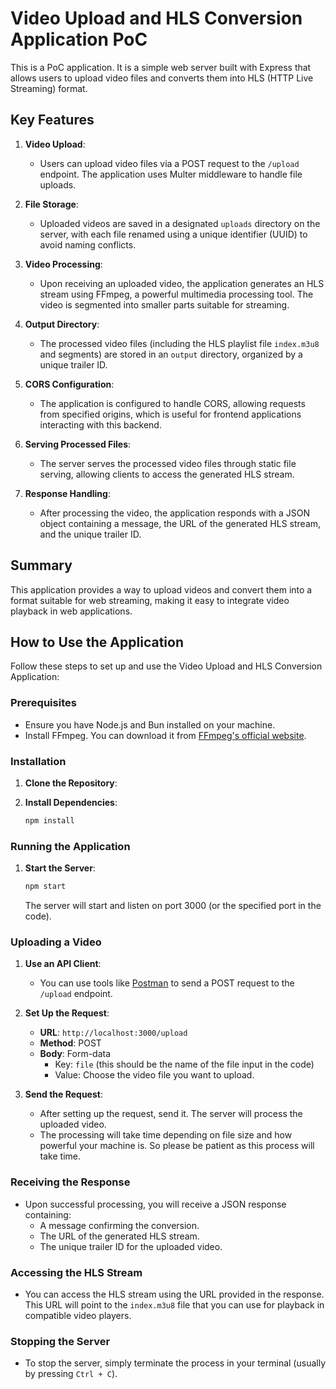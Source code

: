 # Video Upload and HLS Conversion Application PoC

This is a PoC application. It is a simple web server built with Express that allows users to upload video files and converts them into HLS (HTTP Live Streaming) format.

## Key Features

1. **Video Upload**:
   - Users can upload video files via a POST request to the `/upload` endpoint. The application uses Multer middleware to handle file uploads.

2. **File Storage**:
   - Uploaded videos are saved in a designated `uploads` directory on the server, with each file renamed using a unique identifier (UUID) to avoid naming conflicts.

3. **Video Processing**:
   - Upon receiving an uploaded video, the application generates an HLS stream using FFmpeg, a powerful multimedia processing tool. The video is segmented into smaller parts suitable for streaming.

4. **Output Directory**:
   - The processed video files (including the HLS playlist file `index.m3u8` and segments) are stored in an `output` directory, organized by a unique trailer ID.

5. **CORS Configuration**:
   - The application is configured to handle CORS, allowing requests from specified origins, which is useful for frontend applications interacting with this backend.

6. **Serving Processed Files**:
   - The server serves the processed video files through static file serving, allowing clients to access the generated HLS stream.

7. **Response Handling**:
   - After processing the video, the application responds with a JSON object containing a message, the URL of the generated HLS stream, and the unique trailer ID.

## Summary

This application provides a way to upload videos and convert them into a format suitable for web streaming, making it easy to integrate video playback in web applications.


## How to Use the Application

Follow these steps to set up and use the Video Upload and HLS Conversion Application:

### Prerequisites

- Ensure you have Node.js and Bun installed on your machine.
- Install FFmpeg. You can download it from [FFmpeg's official website](https://ffmpeg.org/download.html).

### Installation

1. **Clone the Repository**:

2. **Install Dependencies**:
   ```bash
   npm install
   ```

### Running the Application

1. **Start the Server**:
   ```bash
   npm start
   ```
   The server will start and listen on port 3000 (or the specified port in the code).

### Uploading a Video

1. **Use an API Client**:
   - You can use tools like [Postman](https://www.postman.com/) to send a POST request to the `/upload` endpoint.

2. **Set Up the Request**:
   - **URL**: `http://localhost:3000/upload`
   - **Method**: POST
   - **Body**: Form-data
     - Key: `file` (this should be the name of the file input in the code)
     - Value: Choose the video file you want to upload.

3. **Send the Request**:
   - After setting up the request, send it. The server will process the uploaded video.
   - The processing will take time depending on file size and how powerful your machine is. So please be patient as this process will take time.

### Receiving the Response

- Upon successful processing, you will receive a JSON response containing:
  - A message confirming the conversion.
  - The URL of the generated HLS stream.
  - The unique trailer ID for the uploaded video.

### Accessing the HLS Stream

- You can access the HLS stream using the URL provided in the response. This URL will point to the `index.m3u8` file that you can use for playback in compatible video players.

### Stopping the Server

- To stop the server, simply terminate the process in your terminal (usually by pressing `Ctrl + C`).

```
